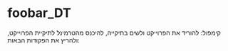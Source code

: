 # foobar_DT
קימפול: להוריד את הפרוייקט ולשים בתיקייה, להיכנס מהטרמינל לתיקיית הפרוייקט, ולהריץ את הפקודות הבאות: 
